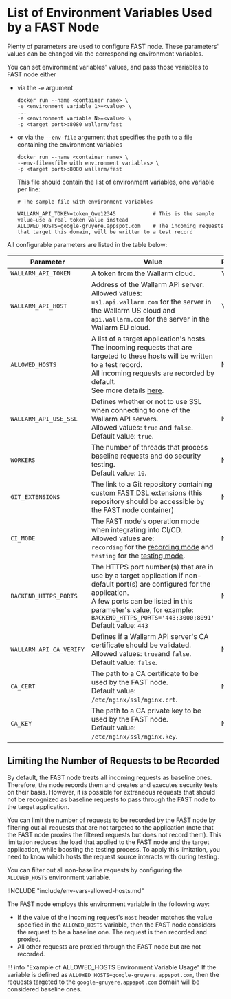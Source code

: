 [doc-dsl-ext]:              ../dsl/intro.md
[doc-record-mode]:          ../poc/ci-mode-recording.md
[doc-test-mode]:            ../poc/ci-mode-testing.md

[anchor-allowed-hosts]:     #limiting-the-number-of-requests-to-be-recorded

#   List of Environment Variables Used by a FAST Node

Plenty of parameters are used to configure FAST node. These parameters' values can be changed via the corresponding environment variables.

You can set environment variables' values, and pass those variables to FAST node either
*   via the `-e` argument
    
    ```
    docker run --name <container name> \
    -e <environment variable 1>=<value> \
    ... 
    -e <environment variable N>=<value> \
    -p <target port>:8080 wallarm/fast
    ```
    
*   or via the `--env-file` argument that specifies the path to a file containing the environment variables

    ```
    docker run --name <container name> \
    --env-file=<file with environment variables> \
    -p <target port>:8080 wallarm/fast
    ```
    
    This file should contain the list of environment variables, one variable per line:

    ```
    # The sample file with environment variables

    WALLARM_API_TOKEN=token_Qwe12345            # This is the sample value—use a real token value instead
    ALLOWED_HOSTS=google-gruyere.appspot.com    # The incoming requests that target this domain, will be written to a test record
    ```

All configurable parameters are listed in the table below:

| Parameter             | Value     | Required? |
|--------------------	| --------	| -----------	|
| `WALLARM_API_TOKEN`  	| A token from the Wallarm cloud. | Yes |
| `WALLARM_API_HOST`   	| Address of the Wallarm API server. <br>Allowed values: <br>`us1.api.wallarm.com` for the server in the Wallarm US cloud and <br>`api.wallarm.com` for the server in the Wallarm EU cloud. | Yes |
| `ALLOWED_HOSTS`       | A list of a target application's hosts. The incoming requests that are targeted to these hosts will be written to a test record.<br>All incoming requests are recorded by default.<br>See more details [here][anchor-allowed-hosts].| No |
| `WALLARM_API_USE_SSL` | Defines whether or not to use SSL when connecting to one of the Wallarm API servers.<br>Allowed values: `true` and `false`.<br>Default value: `true`. | No |
| `WORKERS`             | The number of threads that process baseline requests and do security testing.<br>Default value: `10`. | No |
| `GIT_EXTENSIONS`      | The link to a Git repository containing [custom FAST DSL extensions][doc-dsl-ext] (this repository should be accessible by the FAST node container) | No |
| `CI_MODE`             | The FAST node's operation mode when integrating into CI/CD. <br>Allowed values are: <br>`recording` for the [recording mode][doc-record-mode] and <br>`testing` for the [testing mode][doc-test-mode]. | No |
| `BACKEND_HTTPS_PORTS` | The HTTPS port number(s) that are in use by a target application if non-default port(s) are configured for the application.<br>A few ports can be listed in this parameter's value, for example: <br>`BACKEND_HTTPS_PORTS='443;3000;8091'`<br>Default value: `443` | No |
| `WALLARM_API_CA_VERIFY` | Defines if a Wallarm API server's CA certificate should be validated.<br>Allowed values: `true`and `false`.<br>Default value: `false`. | No |
| `CA_CERT`             | The path to a CA certificate to be used by the FAST node.<br>Default value: `/etc/nginx/ssl/nginx.crt`. | No |
| `CA_KEY`              | The path to a CA private key to be used by the FAST node. <br>Default value: `/etc/nginx/ssl/nginx.key`. | No |


## Limiting the Number of Requests to be Recorded

By default, the FAST node treats all incoming requests as baseline ones. Therefore, the node records them and creates and executes security tests on their basis. However, it is possible for extraneous requests that should not be recognized as baseline requests to pass through the FAST node to the target application.

You can limit the number of requests to be recorded by the FAST node by filtering out all requests that are not targeted to the application (note that the FAST node proxies the filtered requests but does not record them). This limitation reduces the load that applied to the FAST node and the target application, while boosting the testing process. To apply this limitation, you need to know which hosts the request source interacts with during testing.

You can filter out all non-baseline requests by configuring the `ALLOWED_HOSTS` environment variable.

!INCLUDE "include/env-vars-allowed-hosts.md"

The FAST node employs this environment variable in the following way:
*   If the value of the incoming request's `Host` header matches the value specified in the `ALLOWED_HOSTS` variable, then the FAST node considers the request to be a baseline one. The request is then recorded and proxied.
*   All other requests are proxied through the FAST node but are not recorded.

!!! info "Example of ALLOWED_HOSTS Environment Variable Usage"
    If the variable is defined as `ALLOWED_HOSTS=google-gruyere.appspot.com`, then the requests targeted to the `google-gruyere.appspot.com` domain will be considered baseline ones.

